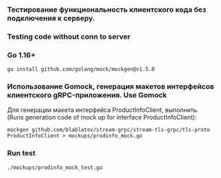 ### Тестирование функциональность клиентского кода без подключения к серверу. 
### Testing code without conn to server            

### Go 1.16+
```shell script
go install github.com/golang/mock/mockgen@v1.5.0
```

### Использование Gomock, генерация макетов интерфейсов клиентского gRPC-приложения. Use Gomock      
Для генерации макета интерфейса ProductInfoClient, выполнить.   
(Runs generation code of mock up for interface ProductInfoClient): 
       
```shell script
mockgen github.com/blablatov/stream-grpc/stream-tls-grpc/tls-proto ProductInfoClient > mockups/prodinfo_mock.go
```

### Run test    

```shell script
./mockups/prodinfo_mock_test.go
```


